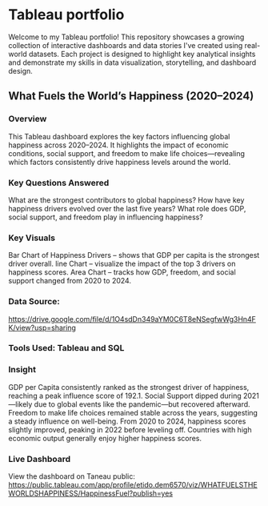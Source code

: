 # Tableau portfolio
Welcome to my Tableau portfolio! 
This repository showcases a growing collection of interactive dashboards and data stories I've created using real-world datasets. 
Each project is designed to highlight key analytical insights and demonstrate my skills in data visualization, storytelling, and dashboard design.

## What Fuels the World’s Happiness (2020–2024)
### Overview
This Tableau dashboard explores the key factors influencing global happiness across 2020–2024. 
It highlights the impact of economic conditions, social support, and freedom to make life choices—revealing which factors consistently drive happiness levels around the world.

### Key Questions Answered
What are the strongest contributors to global happiness?
How have key happiness drivers evolved over the last five years?
What role does GDP, social support, and freedom play in influencing happiness?

### Key Visuals
Bar Chart of Happiness Drivers – shows that GDP per capita is the strongest driver overall.
line Chart – visualize the impact of the top 3 drivers on happiness scores.
Area Chart – tracks how GDP, freedom, and social support changed from 2020 to 2024.

### Data Source: 
https://drive.google.com/file/d/1O4sdDn349aYM0C6T8eNSegfwWg3Hn4FK/view?usp=sharing
### Tools Used: Tableau and SQL

### Insight
GDP per Capita consistently ranked as the strongest driver of happiness, reaching a peak influence score of 192.1.
Social Support dipped during 2021—likely due to global events like the pandemic—but recovered afterward.
Freedom to make life choices remained stable across the years, suggesting a steady influence on well-being.
From 2020 to 2024, happiness scores slightly improved, peaking in 2022 before leveling off.
Countries with high economic output generally enjoy higher happiness scores.

### Live Dashboard
View the dashboard on Taneau public: https://public.tableau.com/app/profile/etido.dem6570/viz/WHATFUELSTHEWORLDSHAPPINESS/HappinessFuel?publish=yes





